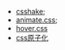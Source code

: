 - [csshake](http://elrumordelaluz.github.io/csshake/);
- [animate.css](https://daneden.github.io/animate.css/);
- [hover.css](http://ianlunn.github.io/Hover/)
- [css原子化](https://tailwindcss.com/)